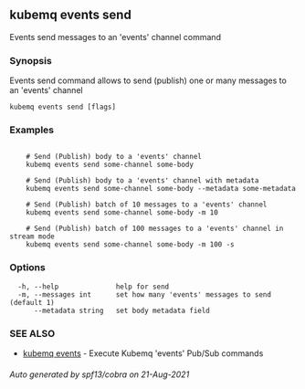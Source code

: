 ## kubemq events send

Events send messages to an 'events' channel command

### Synopsis

Events send command allows to send (publish) one or many messages to an 'events' channel

```
kubemq events send [flags]
```

### Examples

```

	# Send (Publish) body to a 'events' channel
	kubemq events send some-channel some-body
	
	# Send (Publish) body to a 'events' channel with metadata
	kubemq events send some-channel some-body --metadata some-metadata
	
	# Send (Publish) batch of 10 messages to a 'events' channel
	kubemq events send some-channel some-body -m 10

	# Send (Publish) batch of 100 messages to a 'events' channel in stream mode
	kubemq events send some-channel some-body -m 100 -s

```

### Options

```
  -h, --help              help for send
  -m, --messages int      set how many 'events' messages to send (default 1)
      --metadata string   set body metadata field
```

### SEE ALSO

* [kubemq events](kubemq_events.md)	 - Execute Kubemq 'events' Pub/Sub commands

###### Auto generated by spf13/cobra on 21-Aug-2021
